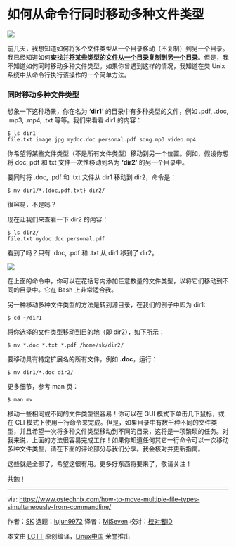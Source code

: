 [#]: collector: (lujun9972)
[#]: translator: (MjSeven)
[#]: reviewer: ( )
[#]: publisher: ( )
[#]: url: ( )
[#]: subject: (How To Move Multiple File Types Simultaneously From Commandline)
[#]: via: (https://www.ostechnix.com/how-to-move-multiple-file-types-simultaneously-from-commandline/)
[#]: author: (SK https://www.ostechnix.com/author/sk/)

如何从命令行同时移动多种文件类型
======

![](https://www.ostechnix.com/wp-content/uploads/2019/01/Move-Multiple-File-Types-720x340.png)

前几天，我想知道如何将多个文件类型从一个目录移动（不复制）到另一个目录。我已经知道如何[**查找并将某些类型的文件从一个目录复制到另一个目录**][1]。但是，我不知道如何同时移动多种文件类型。如果你曾遇到这样的情况，我知道在类 Unix 系统中从命令行执行该操作的一个简单方法。

### 同时移动多种文件类型

想象一下这种场景，你在名为 **‘dir1’** 的目录中有多种类型的文件，例如 .pdf, .doc, .mp3, .mp4, .txt 等等。我们来看看 dir1 的内容：

```
$ ls dir1
file.txt image.jpg mydoc.doc personal.pdf song.mp3 video.mp4
```

你希望将某些文件类型（不是所有文件类型）移动到另一个位置。例如，假设你想将 doc, pdf 和 txt 文件一次性移动到名为 **‘dir2’** 的另一个目录中。

要同时将 .doc, .pdf 和 .txt 文件从 dir1 移动到 dir2，命令是：

```
$ mv dir1/*.{doc,pdf,txt} dir2/
```

很容易，不是吗？

现在让我们来查看一下 dir2 的内容：
```
$ ls dir2/
file.txt mydoc.doc personal.pdf
```

看到了吗？只有 .doc, .pdf 和 .txt 从 dir1 移到了 dir2。

![][3]

在上面的命令中，你可以在花括号内添加任意数量的文件类型，以将它们移动到不同的目录中。它在 Bash 上非常适合我。

另一种移动多种文件类型的方法是转到源目录，在我们的例子中即为 dir1:

```
$ cd ~/dir1
```

将你选择的文件类型移动到目的地（即 dir2），如下所示：

```
$ mv *.doc *.txt *.pdf /home/sk/dir2/
```

要移动具有特定扩展名的所有文件，例如 **.doc**，运行：

```
$ mv dir1/*.doc dir2/
```

更多细节，参考 man 页：

```
$ man mv
```

移动一些相同或不同的文件类型很容易！你可以在 GUI 模式下单击几下鼠标，或在 CLI 模式下使用一行命令来完成。但是，如果目录中有数千种不同的文件类型，并且希望一次将多种文件类型移动到不同的目录，这将是一项繁琐的任务。对我来说，上面的方法很容易完成工作！如果你知道任何其它一行命令可以一次移动多种文件类型，请在下面的评论部分与我们分享。我会核对并更新指南。

这些就是全部了，希望这很有用。更多好东西将要来了，敬请关注！

共勉！

--------------------------------------------------------------------------------

via: https://www.ostechnix.com/how-to-move-multiple-file-types-simultaneously-from-commandline/

作者：[SK][a]
选题：[lujun9972][b]
译者：[MjSeven](https://github.com/MjSeven)
校对：[校对者ID](https://github.com/校对者ID)

本文由 [LCTT](https://github.com/LCTT/TranslateProject) 原创编译，[Linux中国](https://linux.cn/) 荣誉推出

[a]: https://www.ostechnix.com/author/sk/
[b]: https://github.com/lujun9972
[1]: https://www.ostechnix.com/find-copy-certain-type-files-one-directory-another-linux/
[2]: data:image/gif;base64,R0lGODlhAQABAIAAAAAAAP///yH5BAEAAAAALAAAAAABAAEAAAIBRAA7
[3]: http://www.ostechnix.com/wp-content/uploads/2019/01/mv-command.gif
